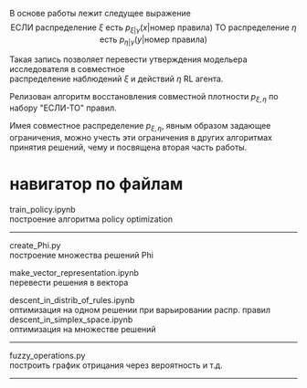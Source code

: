 
В основе работы лежит следущее выражение  
$$\text{ЕСЛИ распределение } \xi \text{ есть } p_{\xi | \gamma}(x|\text{номер правила})
\text{ ТО распределение } \eta \text{ есть } p_{\eta| \gamma}(y|\text{номер правила}) 
$$

Такая запись позволяет перевести утверждения модельера исследователя в совместное  
распределение наблюдений $\xi$ и действий $\eta$ RL агента.  

Релизован алгоритм восстановления совместной плотности $p_{\xi,\eta}$ по
набору "ЕСЛИ-ТО" правил.

Имея совместное распределение $p_{\xi,\eta}$, явным образом задающее ограничения, 
можно учесть эти ограничения в других алгоритмах принятия решений, чему и посвящена 
вторая часть работы.



# навигатор по файлам  

train_policy.ipynb  
построение алгоритма policy optimization    
___

create_Phi.py  
построение множества решений Phi

make_vector_representation.ipynb  
перевести решения в вектора  

descent_in_distrib_of_rules.ipynb  
оптимизация на одном решении при варьировании распр. правил    
descent_in_simplex_space.ipynb  
оптимизация на множестве решений  



___

fuzzy_operations.py  
построить график отрицания через вероятность и т.д.  
___


